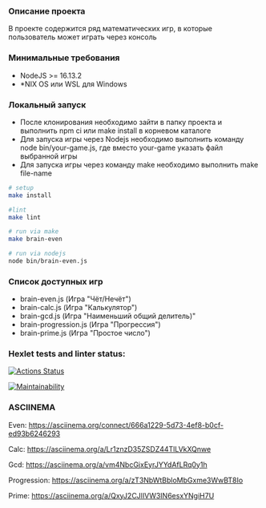 ### Описание проекта
В проекте содержится ряд математических игр, в которые пользователь может играть через консоль

### Минимальные требования
- NodeJS >= 16.13.2
- *NIX OS или WSL для Windows

### Локальный запуск
- После клонирования необходимо зайти в папку проекта и выполнить npm ci или make install в корневом каталоге
- Для запуска игры через Nodejs необходимо выполнить команду node bin/your-game.js, где вместо your-game указать файл выбранной игры
- Для запуска игры через команду make необходимо выполнить make file-name

```sh
# setup
make install

#lint
make lint

# run via make
make brain-even

# run via nodejs
node bin/brain-even.js
```

### Список доступных игр
- brain-even.js (Игра "Чёт/Нечёт")
- brain-calc.js (Игра "Калькулятор")
- brain-gcd.js (Игра "Наименьший общий делитель)"
- brain-progression.js (Игра "Прогрессия")
- brain-prime.js (Игра "Простое число")

### Hexlet tests and linter status:
[![Actions Status](https://github.com/irenechigrinova/frontend-project-lvl1/workflows/hexlet-check/badge.svg)](https://github.com/irenechigrinova/frontend-project-lvl1/actions)

[![Maintainability](https://api.codeclimate.com/v1/badges/a99a88d28ad37a79dbf6/maintainability)](https://codeclimate.com/github/codeclimate/codeclimate/maintainability)


### ASCIINEMA
Even: https://asciinema.org/connect/666a1229-5d73-4ef8-b0cf-ed93b6246293

Calc: https://asciinema.org/a/Lr1znzD35ZSDZ44TlLVkXQnwe

Gcd:  https://asciinema.org/a/vm4NbcGjxEyrJYYdAfLRq0y1h

Progression: https://asciinema.org/a/zT3NbWtBbloMbGxme3WwBT8Io

Prime:  https://asciinema.org/a/QxyJ2CJlIVW3IN6esxYNgiH7U
